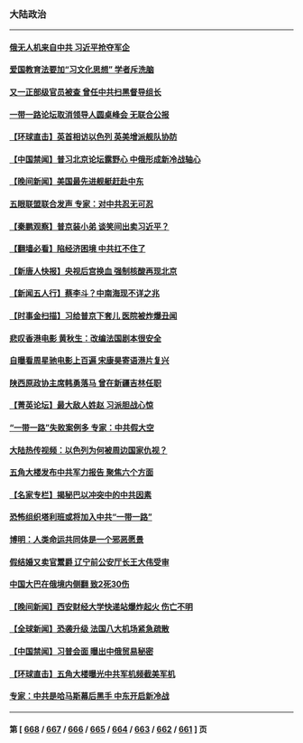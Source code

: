 ### 大陆政治
---
#### [俄无人机来自中共 习近平抢夺军企](../../pages/ncid277/n14099480.md) 
#### [爱国教育法要加“习文化思想” 学者斥洗脑](../../pages/ncid277/n14099401.md) 
#### [又一正部级官员被查 曾任中共扫黑督导组长](../../pages/ncid277/n14099445.md) 
#### [一带一路论坛取消领导人圆桌峰会 无联合公报](../../pages/ncid277/n14099260.md) 
#### [【环球直击】英首相访以色列 英美增派舰队协防](../../pages/ncid277/n14098559.md) 
#### [【中国禁闻】普习北京论坛露野心 中俄形成新冷战轴心](../../pages/ncid277/n14098556.md) 
#### [【晚间新闻】美国最先进舰艇赶赴中东](../../pages/ncid277/n14099405.md) 
#### [五眼联盟联合发声 专家：对中共忍无可忍](../../pages/ncid277/n14099258.md) 
#### [【秦鹏观察】普京装小弟 谈笑间出卖习近平？](../../pages/ncid277/n14099084.md) 
#### [【翻墙必看】陷经济困境 中共扛不住了](../../pages/ncid277/n14099168.md) 
#### [【新唐人快报】央视后宫换血 强制核酸再现北京](../../pages/ncid277/n14099071.md) 
#### [【新闻五人行】蔡李斗？中南海现不详之兆](../../pages/ncid277/n14099004.md) 
#### [【时事金扫描】习给普京下套儿 医院被炸爆丑闻](../../pages/ncid277/n14099026.md) 
#### [悲叹香港电影 黄秋生：改编法国剧本很安全](../../pages/ncid277/n14099005.md) 
#### [自曝看周星驰电影上百遍 宋康昊寄语港片复兴](../../pages/ncid277/n14098962.md) 
#### [陕西原政协主席韩勇落马 曾在新疆吉林任职](../../pages/ncid277/n14099010.md) 
#### [【菁英论坛】最大敌人姓赵 习派胆战心惊](../../pages/ncid277/n14098998.md) 
#### [“一带一路”失败案例多 专家：中共假大空](../../pages/ncid277/n14098695.md) 
#### [大陆热传视频：以色列为何被周边国家仇视？](../../pages/ncid277/n14098952.md) 
#### [五角大楼发布中共军力报告 聚焦六个方面](../../pages/ncid277/n14098878.md) 
#### [【名家专栏】揭秘巴以冲突中的中共因素](../../pages/ncid277/n14097956.md) 
#### [恐怖组织塔利班或将加入中共“一带一路”](../../pages/ncid277/n14098713.md) 
#### [博明：人类命运共同体是一个邪恶愿景](../../pages/ncid277/n14098778.md) 
#### [假结婚又卖官鬻爵 辽宁前公安厅长王大伟受审](../../pages/ncid277/n14098616.md) 
#### [中国大巴在俄境内侧翻 致2死30伤](../../pages/ncid277/n14098632.md) 
#### [【晚间新闻】西安财经大学快递站爆炸起火 伤亡不明](../../pages/ncid277/n14098568.md) 
#### [【全球新闻】恐袭升级 法国八大机场紧急疏散](../../pages/ncid277/n14098569.md) 
#### [【中国禁闻】习普会面 曝出中俄贸易秘密](../../pages/ncid277/n14097775.md) 
#### [【环球直击】五角大楼曝光中共军机频截美军机](../../pages/ncid277/n14097773.md) 
#### [专家：中共是哈马斯幕后黑手 中东开启新冷战](../../pages/ncid277/n14098533.md) 

---
#### 第 [ [668](./668.md) / [667](./667.md) / [666](./666.md) / [665](./665.md) / [664](./664.md) / [663](./663.md) / [662](./662.md) / [661](./661.md) ] 页
